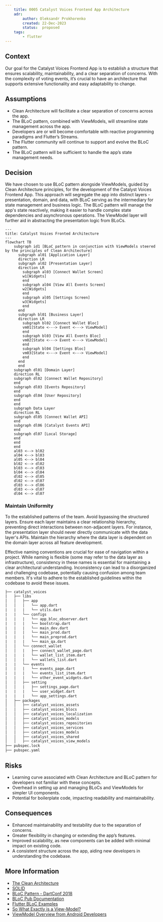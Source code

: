 ```yaml
---
    title: 0005 Catalyst Voices Frontend App Architecture
    adr:
        author: Oleksandr Prokhorenko
        created: 22-Dec-2023
        status:  proposed
    tags:
        - flutter
---
```


## Context

Our goal for the Catalyst Voices Frontend App is to establish a structure that ensures scalability,
maintainability, and a clear separation of concerns. With the complexity of voting events,
it’s crucial to have an architecture that supports extensive functionality and easy adaptability to change.

## Assumptions

* Clean Architecture will facilitate a clear separation of concerns across the app.
* The BLoC pattern, combined with ViewModels, will streamline state management across the app.
* Developers are or will become comfortable with reactive programming paradigms and Flutter’s Streams.
* The Flutter community will continue to support and evolve the BLoC pattern.
* The BLoC pattern will be sufficient to handle the app’s state management needs.

## Decision

We have chosen to use BLoC pattern alongside ViewModels, guided by Clean Architecture principles,
for the development of the Catalyst Voices Frontend App.
This approach will segregate the app into distinct layers - presentation, domain, and data,
with BLoC serving as the intermediary for state management and business logic.
The BLoC pattern will manage the app's state reactively,
making it easier to handle complex state dependencies and asynchronous operations.
The ViewModel layer will further aid in abstracting the presentation logic from BLoCs.

```mermaid
---
title: Catalyst Voices Fronted Architecture
---
flowchart TB
    subgraph id1 [BLoC pattern in conjunction with ViewModels steered by the principles of Clean Architecture]
      subgraph al01 [Application Layer]
      direction LR
      subgraph al02 [Presentation Layer]
      direction LR
        subgraph al03 [Connect Wallet Screen]
        w1[Widgets]
        end
        subgraph al04 [View All Events Screen]
        w2[Widgets]
        end
        subgraph al05 [Settings Screen]
        w3[Widgets]
        end
      end
      subgraph bl01 [Business Layer]
      direction LR
        subgraph bl02 [Connect Wallet Bloc]
        vm01[State <---> Event <---> ViewModel]
        end
        subgraph bl03 [View All Events Bloc]
        vm02[State <---> Event <---> ViewModel]
        end
        subgraph bl04 [Settings Bloc]
        vm03[State <---> Event <---> ViewModel]
        end
      end
      end
    subgraph dl01 [Domain Layer]
    direction RL
    subgraph dl02 [Connect Wallet Repository]
    end
    subgraph dl03 [Events Repository]
    end
    subgraph dl04 [User Repository]
    end
    end
    subgraph Data Layer
    direction RL
    subgraph dl05 [Connect Wallet API]
    end
    subgraph dl06 [Catalyst Events API]
    end
    subgraph dl07 [Local Storage]
    end
    end
    end
    al03 <--> bl02
    al04 <--> bl03
    al05 <--> bl04
    bl02 <--> dl02
    bl03 <--> dl03
    bl04 <--> dl04
    dl02 <--> dl05
    dl02 <--> dl07
    dl03 <--> dl06
    dl03 <--> dl07
    dl04 <--> dl07
```

### Maintain Uniformity

To the established patterns of the team. Avoid bypassing the structured layers.
Ensure each layer maintains a clear relationship hierarchy, preventing direct interactions between non-adjacent layers.
For instance, the presentation layer should never directly communicate with the data layer's APIs.
Maintain the hierarchy where the data layer is dependent on the domain layer across all feature development.

Effective naming conventions are crucial for ease of navigation within a project.
While naming is flexible (some may refer to the data layer as infrastructure),
consistency in these names is essential for maintaining a clear architectural understanding.
Inconsistency can lead to a disorganized and challenging codebase, potentially causing confusion among team members.
It's vital to adhere to the established guidelines within the codebase to avoid these issues.

```txt
├── catalyst_voices
|   ├── libs
│   │   ├── app
│   │   │   └── app.dart
|   |   |   └── utils.dart
|   |   └── configs
|   |   |   └── app_bloc_observer.dart
|   |   |   └── bootstrap.dart
|   |   |   └── main_dev.dart
|   |   |   └── main_prod.dart
|   |   |   └── main_preprod.dart
|   |   |   └── main_qa.dart
│   │   └── connect_wallet
│   │   |   ├── connect_wallet_page.dart
|   |   |   └── wallet_list_item.dart
│   │   |   └── wallets_list.dart
|   |   └── events
|   |   |   └── events_page.dart
|   |   |   └── events_list_item.dart
|   |   |   └── other_event_widgets.dart
│   │   ├── setting
│   │   |   ├── settings_page.dart
|   |   |   └── user_widget.dart
|   |   |   └── app_settings.dart
│   ├── packages
│   │   ├── catalyst_voices_assets
│   │   ├── catalyst_voices_blocs
│   │   ├── catalyst_voices_localization
│   │   ├── catalyst_voices_models
│   │   ├── catalyst_voices_repositories
│   │   ├── catalyst_voices_services
│   │   ├── catalyst_voices_models
│   │   ├── catalyst_voices_shared
│   │   ├── catalyst_voices_view_models
├── pubspec.lock
├── pubspec.yaml
```

## Risks

* Learning curve associated with Clean Architecture and BLoC pattern for developers not familiar with these concepts.
* Overhead in setting up and managing BLoCs and ViewModels for simpler UI components.
* Potential for boilerplate code, impacting readability and maintainability.

## Consequences

* Enhanced maintainability and testability due to the separation of concerns.
* Greater flexibility in changing or extending the app’s features.
* Improved scalability, as new components can be added with minimal impact on existing code.
* A consistent structure across the app, aiding new developers in understanding the codebase.

## More Information

* [The Clean Architecture](https://blog.cleancoder.com/uncle-bob/2012/08/13/the-clean-architecture.html)
* [SOLID](https://www.digitalocean.com/community/conceptual-articles/s-o-l-i-d-the-first-five-principles-of-object-oriented-design)
* [BLoC Pattern - DartConf 2018](https://youtu.be/PLHln7wHgPE?si=QJ8hXOCWz2WIYFye)
* [BLoC Pub Documentation](https://bloclibrary.dev/)
* [Flutter BLoC Examples](https://github.com/felangel/bloc/tree/master/examples) 
* [So What Exactly is a View-Model?](https://www.infoq.com/articles/View-Model-Definition/)
* [ViewModel Overview from Android Developers](https://developer.android.com/topic/libraries/architecture/viewmodel)
